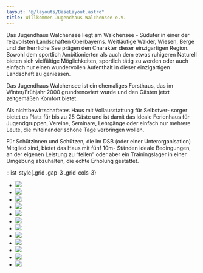 ```yaml
---
layout: "@/layouts/BaseLayout.astro"
title: Willkommen Jugendhaus Walchensee e.V.
---
```


Das Jugendhaus Walchensee liegt am Walchensee - Südufer in einer der reizvollsten Landschaften Oberbayerns. Weitläufige Wälder, Wiesen, Berge und der herrliche See prägen den Charakter dieser einzigartigen Region. Sowohl dem sportlich Ambitionierten als auch dem etwas ruhigeren Naturell bieten sich vielfältige Möglichkeiten, sportlich tätig zu werden oder auch einfach nur einen wundervollen Aufenthalt in dieser einzigartigen Landschaft zu geniessen.

Das Jugendhaus Walchensee ist ein ehemaliges Forsthaus, das im Winter/Frühjahr 2000 grundrenoviert wurde und den Gästen jetzt zeitgemäßen Komfort bietet.

Als nichtbewirtschaftetes Haus mit Vollausstattung für Selbstver- sorger bietet es Platz für bis zu 25 Gäste und ist damit das ideale Ferienhaus für Jugendgruppen, Vereine, Seminare, Lehrgänge oder einfach nur mehrere Leute, die miteinander schöne Tage verbringen wollen.

Für Schützinnen und Schützen, die im DSB (oder einer Unterorganisation) Mitglied sind, bietet das Haus mit fünf 10m- Ständen ideale Bedingungen, an der eigenen Leistung zu “feilen” oder aber ein Trainingslager in einer Umgebung abzuhalten, die echte Erholung gestattet.

::list-style{.grid .gap-3 .grid-cols-3}

- ![](src/images/start-1.jpg)
- ![](src/images/start-2.jpg)
- ![](src/images/start-3.jpg)
- ![](src/images/start-4.jpg)
- ![](src/images/start-5.jpg)
- ![](src/images/start-6.jpg)
- ![](src/images/start-7.jpg)
- ![](src/images/lage-1.jpg)
- ![](src/images/lage-2.jpg)
- ![](src/images/lage-3.jpg)
- ![](src/images/lage-4.jpg)
- ![](src/images/lage-5.jpg)
